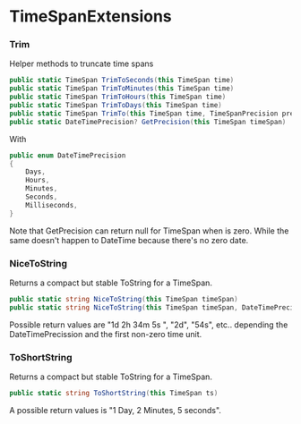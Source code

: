 
# TimeSpanExtensions

### Trim

Helper methods to truncate time spans

```c#
public static TimeSpan TrimToSeconds(this TimeSpan time)
public static TimeSpan TrimToMinutes(this TimeSpan time)
public static TimeSpan TrimToHours(this TimeSpan time)
public static TimeSpan TrimToDays(this TimeSpan time)
public static TimeSpan TrimTo(this TimeSpan time, TimeSpanPrecision precision)
public static DateTimePrecision? GetPrecision(this TimeSpan timeSpan)
```


With

```c#
public enum DateTimePrecision
{
    Days,
    Hours,
    Minutes,
    Seconds,
    Milliseconds,
}
```

Note that GetPrecision can return null for TimeSpan when is zero. While the same doesn't happen to DateTime because there's no zero date. 


### NiceToString

Returns a compact but stable ToString for a TimeSpan. 

```c#
public static string NiceToString(this TimeSpan timeSpan)
public static string NiceToString(this TimeSpan timeSpan, DateTimePrecision precission)
```

Possible return values are "1d 2h 34m 5s ", "2d", "54s", etc.. depending the DateTimePrecission and the first non-zero time unit. 


### ToShortString

Returns a compact but stable ToString for a TimeSpan. 

```c#
public static string ToShortString(this TimeSpan ts)
```

A possible return values is "1 Day, 2 Minutes, 5 seconds".

